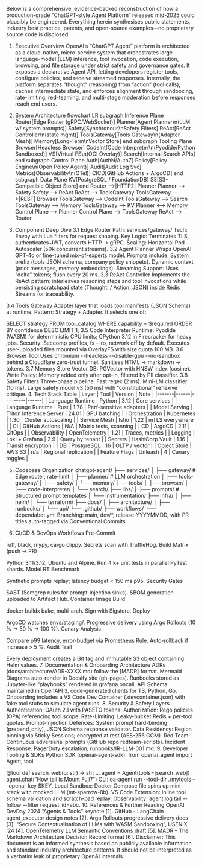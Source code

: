 Below is a comprehensive, evidence-backed reconstruction of how a production-grade “ChatGPT-style Agent Platform” released mid-2025 could plausibly be engineered. Everything herein synthesises public statements, industry best practice, patents, and open-source examples—no proprietary source code is disclosed.

1. Executive Overview
OpenAI’s “ChatGPT Agent” platform is architected as a cloud-native, micro-service system that orchestrates large-language-model (LLM) inference, tool invocation, code execution, browsing, and file storage under strict safety and governance gates. It exposes a declarative Agent API, letting developers register tools, configure policies, and receive streamed responses. Internally, the platform separates “thought” (reasoning) from “action” (tool calls), caches intermediate state, and enforces alignment through sandboxing, rate-limiting, red-teaming, and multi-stage moderation before responses reach end users.

2. System Architecture
flowchart LR
    subgraph Inference Plane
        Router[Edge Router (gRPC/WebSocket)]
        Planner[Agent Planner\n(LLM w/ system prompts)]
        Safety[Synchronous\nSafety Filters]
        ReAct[ReAct Controller\n(state mgmt)]
        ToolsGateway[Tools Gateway\n(Adapter Mesh)]
        Memory[Long-Term\nVector Store]
    end
    subgraph Tooling Plane
        Browser[Headless Browser]
        CodeInt[Code Interpreter\n(Pyodide/Python Sandboxed)]
        VS[Virtual FS\n(OCI Overlay)]
        Search[Internal Search APIs]
    end
    subgraph Control Plane
        Auth[AuthN/AuthZ]
        Policy[Policy Engine\n(Open Policy Agent)]
        Audit[Audit Log Svc]
        Metrics[Observability\n(OTel)]
        CICD[GitHub Actions + ArgoCD]
    end
    subgraph Data Plane
        KV[PostgreSQL / FoundationDB]
        S3[S3-Compatible Object Store]
    end
    Router -->|HTTP2| Planner
    Planner --> Safety
    Safety --> ReAct
    ReAct --> ToolsGateway
    ToolsGateway -->|REST| Browser
    ToolsGateway --> CodeInt
    ToolsGateway --> Search
    ToolsGateway --> Memory
    ToolsGateway --> KV
    Planner <--> Memory
    Control Plane --> Planner
    Control Plane --> ToolsGateway
    ReAct --> Router
3. Component Deep Dive
3.1 Edge Router
Path: services/gateway/
Tech: Envoy with Lua filters for request shaping.
Key Logic: Terminates TLS, authenticates JWT, converts HTTP → gRPC.
Scaling: Horizontal Pod Autoscaler (50k concurrent streams).
3.2 Agent Planner
Wraps OpenAI GPT-4o or fine-tuned mix-of-experts model.
Prompts include:
System prefix (tools JSON schema, company policy snippets).
Dynamic context (prior messages, memory embeddings).
Streaming Support: Uses “delta” tokens; flush every 20 ms.
3.3 ReAct Controller
Implements the ReAct pattern: interleaves reasoning steps and tool invocations while persisting scratchpad state (Thought: / Action: JSON) inside Redis Streams for traceability.

3.4 Tools Gateway
Adapter layer that loads tool manifests (JSON Schema) at runtime. Pattern: Strategy + Adapter. It selects one of:

SELECT strategy
FROM tool_catalog
WHERE capability = $required
ORDER BY confidence DESC
LIMIT 1;
3.5 Code Interpreter
Runtime: Pyodide (WASM) for deterministic CPU limits; CPython 3.12 in Firecracker for heavy jobs.
Security: Seccomp profiles, fs --ro, network off by default.
Executes user-uploaded files mounted via OverlayFS with size quota 100 MB.
3.6 Browser Tool
Uses chromium --headless --disable-gpu --no-sandbox behind a Cloudflare zero-trust tunnel.
Sanitises HTML → markdown → tokens.
3.7 Memory Store
Vector DB: PGVector with HNSW index (cosine).
Write Policy: Memory added only after opt-in, filtered by PII classifier.
3.8 Safety Filters
Three-phase pipeline:
Fast regex (2 ms).
Mini-LM classifier (10 ms).
Large safety model v3 (50 ms) with “constitutional” reflexive critique.
4. Tech Stack Table
| Layer | Tool | Version | Note | |-------|------|---------|------| | Language Runtime | Python | 3.12 | Core services | | Language Runtime | Rust | 1.78 | Perf-sensitive adapters | | Model Serving | Triton Inference Server | 24.01 | GPU batching | | Orchestration | Kubernetes | 1.30 | Cluster autoscaling | | Service Mesh | Istio | 1.22 | mTLS everywhere | | CI | GitHub Actions | N/A | Matrix tests, scanning | | CD | ArgoCD | 2.11 | GitOps | | Observability | OpenTelemetry | 1.21 | Traces, metrics | | Logging | Loki + Grafana | 2.9 | Query by tenant | | Secrets | HashiCorp Vault | 1.16 | Transit encryption | | DB | PostgreSQL | 16 | OLTP / vector | | Object Store | AWS S3 | n/a | Regional replication | | Feature Flags | Unleash | 4 | Canary toggles |

5. Codebase Organization
chatgpt-agent/
├── services/
│   ├── gateway/           # Edge router, rate-limit
│   ├── planner/           # LLM orchestration
│   ├── tools-gateway/
│   ├── safety/
│   └── memory/
├── tools/
│   ├── browser/
│   ├── code-interpreter/
│   └── search/
├── libs/
│   ├── prompts/           # Structured prompt templates
│   └── instrumentation/
├── infra/
│   ├── helm/
│   └── terraform/
├── docs/
│   ├── architecture/
│   ├── runbooks/
│   └── api/
└── .github/
    ├── workflows/
    └── dependabot.yml
Branching: main, dev/*, release-YYYYMMDD, with PR titles auto-tagged via Conventional Commits.

6. CI/CD & DevOps Workflows
Pre-Commit

ruff, black, mypy, cargo clippy.
Secrets scan with TruffleHog.
Build Matrix (push → PR)

Python 3.11/3.12, Ubuntu and Alpine.
Run 4 k+ unit tests in parallel PyTest shards.
Model RT Benchmark

Synthetic prompts replay; latency budget < 150 ms p95.
Security Gates

SAST (Semgrep rules for prompt-injection sinks).
SBOM generation uploaded to Artifact Hub.
Container Image Build

docker buildx bake, multi-arch.
Sign with Sigstore.
Deploy

ArgoCD watches envs/staging/.
Progressive delivery using Argo Rollouts (10 % → 50 % → 100 %).
Canary Analysis

Compare p99 latency, error-budget via Prometheus Rule.
Auto-rollback if increase > 5 %.
Audit Trail

Every deployment creates a Git tag and immutable S3 object containing Helm values.
7. Documentation & Onboarding
Architecture ADRs (docs/architecture/ADR-XXXX.md) follow the [MADR] format.
Mermaid Diagrams auto-render in Docsify site (gh-pages).
Runbooks stored as Jupyter-like “playbooks” rendered in grafana.oncall.
API Schema maintained in OpenAPI 3, code-generated clients for TS, Python, Go.
Onboarding includes a VS Code Dev Container (.devcontainer.json) with fake tool stubs to simulate agent runs.
8. Security & Safety Layers
Authentication: OAuth 2.1 with PASETO tokens.
Authorization: Rego policies (OPA) referencing tool.scope.
Rate-Limiting: Leaky-bucket Redis + per-tool quotas.
Prompt-Injection Defences:
System prompt hard-binding (prepend_only),
JSON Schema response validator.
Data Residency: Region pinning via Sticky Sessions; encrypted at rest (AES-256 GCM).
Red Team: Continuous adversarial prompts (GitHub repo redteam-scripts).
Incident Response: PagerDuty escalation, runbooks/IR-LLM-001.md.
9. Developer Tooling & SDKs
Python SDK (openai-agent-sdk):
from openai_agent import Agent, tool

@tool
def search_web(q: str) -> str: ...
agent = Agent(tools=[search_web])
agent.chat("How tall is Mount Fuji?")
CLI: oa-agent run --tool-dir ./mytools --openai-key $KEY.
Local Sandbox: Docker Compose file spins up mini-stack with mocked LLM (mt-sparrow-8b).
VS Code Extension: Inline tool schema validation and scratch-pad replay.
Observability: agent log tail --follow --filter request_id=abc.
10. References & Further Reading
OpenAI DevDay 2024 “Agents & Tools” keynote [1].
GitHub - LangChain agent_executor design notes [2].
Argo Rollouts progressive delivery docs [3].
“Secure Contextualisation of LLMs with WASM Sandboxing”, USENIX ‘24 [4].
OpenTelemetry LLM Semantic Conventions draft [5].
MADR – The Markdown Architecture Decision Record format [6].
Disclaimer: This document is an informed synthesis based on publicly available information and standard industry architecture patterns. It should not be interpreted as a verbatim leak of proprietary OpenAI internals. 